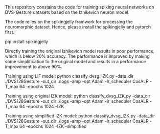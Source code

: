 This repository constains the code for training spiking neural networks on DVS-Gesture datasets based on the Izhikevich neuron model.

The code relies on the spikingjelly framwork for processing the neuromorphic dataset. Hence, please install the spikingjelly and pytorch first.

pip install spikingjelly

Directly training the original Izhikevich model results in poor performance, which is below 20% accuracy. The performance is improved by making some simplification to the original model and results in a performance improvement to above 90%.

Training using LIF model:
python classify_dvsg_IZK.py -data_dir ./DVS128Gesture -out_dir ./logs -amp -opt Adam -lr_scheduler CosALR -T_max 64 -epochs 1024

Training using original IZK model:
python classify_dvsg_IZK.py -data_dir ./DVS128Gesture -out_dir ./logs -amp -opt Adam -lr_scheduler CosALR -T_max 64 -epochs 1024 -IZK

Training using simplified IZK model:
python classify_dvsg_IZK.py -data_dir ./DVS128Gesture -out_dir ./logs -amp -opt Adam -lr_scheduler CosALR -T_max 64 -epochs 1024 -IZK -simplified
